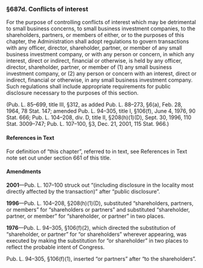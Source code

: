 ### §687d. Conflicts of interest ###

For the purpose of controlling conflicts of interest which may be detrimental to small business concerns, to small business investment companies, to the shareholders, partners, or members of either, or to the purposes of this chapter, the Administration shall adopt regulations to govern transactions with any officer, director, shareholder, partner, or member of any small business investment company, or with any person or concern, in which any interest, direct or indirect, financial or otherwise, is held by any officer, director, shareholder, partner, or member of (1) any small business investment company, or (2) any person or concern with an interest, direct or indirect, financial or otherwise, in any small business investment company. Such regulations shall include appropriate requirements for public disclosure necessary to the purposes of this section.

(Pub. L. 85–699, title III, §312, as added Pub. L. 88–273, §6(a), Feb. 28, 1964, 78 Stat. 147; amended Pub. L. 94–305, title I, §106(f), June 4, 1976, 90 Stat. 666; Pub. L. 104–208, div. D, title II, §208(h)(1)(D), Sept. 30, 1996, 110 Stat. 3009–747; Pub. L. 107–100, §3, Dec. 21, 2001, 115 Stat. 966.)

#### References in Text ####

For definition of “this chapter”, referred to in text, see References in Text note set out under section 661 of this title.

#### Amendments ####

**2001**—Pub. L. 107–100 struck out “(including disclosure in the locality most directly affected by the transaction)” after “public disclosure”.

**1996**—Pub. L. 104–208, §208(h)(1)(D), substituted “shareholders, partners, or members” for “shareholders or partners” and substituted “shareholder, partner, or member” for “shareholder, or partner” in two places.

**1976**—Pub. L. 94–305, §106(f)(2), which directed the substitution of “shareholder, or partner” for “or shareholders” wherever appearing, was executed by making the substitution for “or shareholder” in two places to reflect the probable intent of Congress.

Pub. L. 94–305, §106(f)(1), inserted “or partners” after “to the shareholders”.